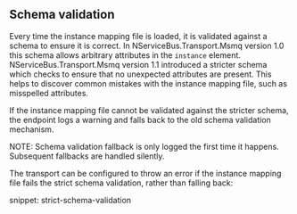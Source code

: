 ## Schema validation

Every time the instance mapping file is loaded, it is validated against a schema to ensure it is correct. In NServiceBus.Transport.Msmq version 1.0 this schema allows arbitrary attributes in the `instance` element. NServiceBus.Transport.Msmq version 1.1 introduced a stricter schema which checks to ensure that no unexpected attributes are present. This helps to discover common mistakes with the instance mapping file, such as misspelled attributes.

If the instance mapping file cannot be validated against the stricter schema, the endpoint logs a warning and falls back to the old schema validation mechanism.

NOTE: Schema validation fallback is only logged the first time it happens. Subsequent fallbacks are handled silently.

The transport can be configured to throw an error if the instance mapping file fails the strict schema validation, rather than falling back:

snippet: strict-schema-validation